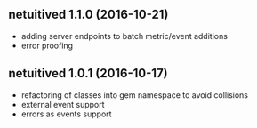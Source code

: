 netuitived 1.1.0 (2016-10-21)
-------------------------
* adding server endpoints to batch metric/event additions
* error proofing

netuitived 1.0.1 (2016-10-17)
-------------------------
* refactoring of classes into gem namespace to avoid collisions
* external event support
* errors as events support
